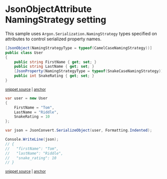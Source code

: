 # JsonObjectAttribute NamingStrategy setting

This sample uses `Argon.Serialization.NamingStrategy` types specified on attributes to control serialized property names.

<!-- snippet: NamingStrategyAttributesTypes -->
<a id='snippet-namingstrategyattributestypes'></a>
```cs
[JsonObject(NamingStrategyType = typeof(CamelCaseNamingStrategy))]
public class User
{
    public string FirstName { get; set; }
    public string LastName { get; set; }
    [JsonProperty(NamingStrategyType = typeof(SnakeCaseNamingStrategy))]
    public int SnakeRating { get; set; }
}
```
<sup><a href='/src/Tests/Documentation/Samples/Serializer/NamingStrategyAttributes.cs#L7-L16' title='Snippet source file'>snippet source</a> | <a href='#snippet-namingstrategyattributestypes' title='Start of snippet'>anchor</a></sup>
<!-- endSnippet -->

<!-- snippet: NamingStrategyAttributesUsage -->
<a id='snippet-namingstrategyattributesusage'></a>
```cs
var user = new User
{
    FirstName = "Tom",
    LastName = "Riddle",
    SnakeRating = 10
};

var json = JsonConvert.SerializeObject(user, Formatting.Indented);

Console.WriteLine(json);
// {
//   "firstName": "Tom",
//   "lastName": "Riddle",
//   "snake_rating": 10
// }
```
<sup><a href='/src/Tests/Documentation/Samples/Serializer/NamingStrategyAttributes.cs#L21-L37' title='Snippet source file'>snippet source</a> | <a href='#snippet-namingstrategyattributesusage' title='Start of snippet'>anchor</a></sup>
<!-- endSnippet -->
